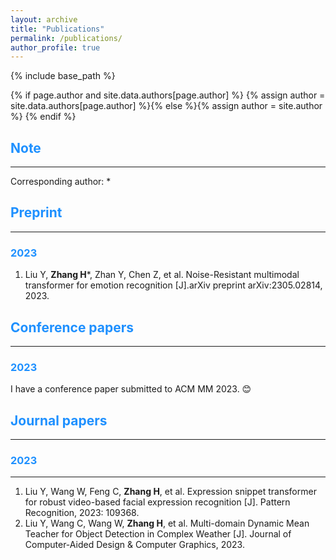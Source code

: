 ```yaml
---
layout: archive
title: "Publications"
permalink: /publications/
author_profile: true
---
```

{% include base_path %}

{% if page.author and site.data.authors[page.author] %}
  {% assign author = site.data.authors[page.author] %}{% else %}{% assign author = site.author %}
{% endif %}

## <span style="color:#1E90FF">Note</span>
------
Corresponding author: * 

## <span style="color:#1E90FF"> Preprint</span>
------
### <span style="color:#1E90FF">2023</span>
1. Liu Y, **Zhang H***, Zhan Y, Chen Z, et al. Noise-Resistant multimodal transformer for emotion recognition [J].arXiv preprint arXiv:2305.02814, 2023.

## <span style="color:#1E90FF">Conference papers</span>
------
### <span style="color:#1E90FF">2023</span>
I have a conference paper submitted to ACM MM 2023. :blush:

## <span style="color:#1E90FF">Journal papers</span>
------
### <span style="color:#1E90FF">2023</span>
------
1. Liu Y, Wang W, Feng C, **Zhang H**, et al. Expression snippet transformer for robust video-based facial expression recognition [J]. Pattern Recognition, 2023: 109368.
2. Liu Y, Wang C, Wang W, **Zhang H**, et al. Multi-domain Dynamic Mean Teacher for Object Detection in Complex Weather [J]. Journal of Computer-Aided Design & Computer Graphics, 2023.

<style>
hr:nth-of-type(1) {
 border-color: #1E90FF !important;
}
hr:nth-of-type(2) {
 border-color: #1E90FF !important;
}
hr:nth-of-type(3) {
 border-color: #1E90FF !important;
}
hr:nth-of-type(4) {
 border-color: #1E90FF !important;
}
</style>
